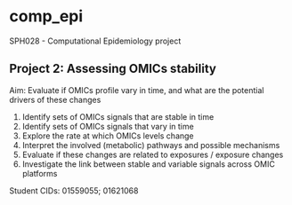 # comp_epi
SPH028 - Computational Epidemiology project

Project 2: Assessing OMICs stability
------------------------------------

Aim: Evaluate if OMICs profile vary in time, and what are the potential drivers of these changes

1. Identify sets of OMICs signals that are stable in time
2. Identify sets of OMICs signals that vary in time
3. Explore the rate at which OMICs levels change
4. Interpret the involved (metabolic) pathways and possible mechanisms
5. Evaluate if these changes are related to exposures / exposure changes
6. Investigate the link between stable and variable signals across OMIC platforms



Student CIDs: 01559055; 01621068
